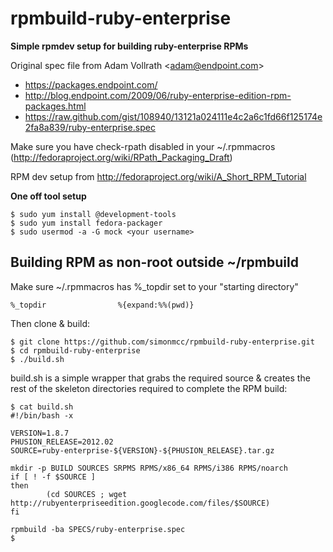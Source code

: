 # rpmbuild-ruby-enterprise
**Simple rpmdev setup for building ruby-enterprise RPMs**

Original spec file from Adam Vollrath \<adam@endpoint.com\>
* https://packages.endpoint.com/
* http://blog.endpoint.com/2009/06/ruby-enterprise-edition-rpm-packages.html
* https://raw.github.com/gist/108940/13121a024111e4c2a6c1fd66f125174e2fa8a839/ruby-enterprise.spec


Make sure you have check-rpath disabled in your ~/.rpmmacros
(http://fedoraproject.org/wiki/RPath_Packaging_Draft)

RPM dev setup from http://fedoraproject.org/wiki/A_Short_RPM_Tutorial

**One off tool setup**
```shell
$ sudo yum install @development-tools
$ sudo yum install fedora-packager
$ sudo usermod -a -G mock <your username>
```

## Building RPM as non-root outside ~/rpmbuild
Make sure ~/.rpmmacros has %_topdir set to your "starting directory"
```shell
%_topdir                %{expand:%%(pwd)}
```
Then clone & build:

```shell
$ git clone https://github.com/simonmcc/rpmbuild-ruby-enterprise.git
$ cd rpmbuild-ruby-enterprise
$ ./build.sh   
```

build.sh is a simple wrapper that grabs the required source & creates the rest of the skeleton directories required to complete the RPM build:
```shell
$ cat build.sh
#!/bin/bash -x

VERSION=1.8.7
PHUSION_RELEASE=2012.02
SOURCE=ruby-enterprise-${VERSION}-${PHUSION_RELEASE}.tar.gz

mkdir -p BUILD SOURCES SRPMS RPMS/x86_64 RPMS/i386 RPMS/noarch
if [ ! -f $SOURCE ]
then
        (cd SOURCES ; wget http://rubyenterpriseedition.googlecode.com/files/$SOURCE)
fi

rpmbuild -ba SPECS/ruby-enterprise.spec
$
```

